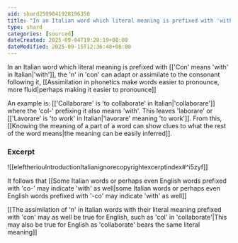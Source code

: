 ```yaml
---
uid: shard2509041928196350
title: "In an Italian word which literal meaning is prefixed with 'with', the 'n' in 'con' can adapt or assimilate to the consonant following it, like 'col-' in 'collaborare'"
type: shard
categories: [sourced]
dateCreated: 2025-09-04T19:28:19+08:00
dateModified: 2025-09-15T12:36:48+08:00
---
```

In an Italian word which literal meaning is prefixed with [['Con' means 'with' in Italian|'with']], the 'n' in 'con' can adapt or assimilate to the consonant following it, [[Assimilation in phonetics make words easier to pronounce, more fluid|perhaps making it easier to pronounce]]

An example is: [['Collaborare' is 'to collaborate' in Italian|'collaborare']] where the 'col-' prefixing it also means 'with'. This leaves 'laborare' or [['Lavorare' is 'to work' in Italian|'lavorare' meaning 'to work']]. From this, [[Knowing the meaning of a part of a word can show clues to what the rest of the word means|the meaning can be easily inferred]]. 
### Excerpt
![[eleftheriouIntroductionItalianignorecopyrightexcerptindex#^i5zyf]]

It follows that [[Some Italian words or perhaps even English words prefixed with 'co-' may indicate 'with' as well|some Italian words or perhaps even English words prefixed with '-co' may indicate 'with' as well]]

[[The assimilation of 'n' in  Italian words with their literal meaning prefixed with 'con' may as well be true for English, such as 'col' in 'collaborate'|This may also be true for English as 'collaborate' bears the same literal meaning]]